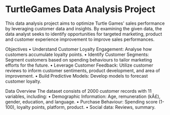 # TurtleGames Data Analysis Project

This data analysis project aims to optimize Turtle Games' sales performance by leveraging customer data and insights. By examining the given data, the data analyst seeks to identify opportunities for targeted marketing, product and customer experience improvement to improve sales performances.

Objectives
•	Understand Customer Loyalty Engagement: Analyse how customers accumulate loyalty points.
•	Identify Customer Segments: Segment customers based on spending behaviours to tailor marketing efforts for the future.
•	Leverage Customer Feedback: Utilize customer reviews to inform customer sentiments, product development, and area of improvement.
•	Build Predictive Models: Develop models to forecast customer loyalty.

Data Overview
The dataset consists of 2000 customer records with 11 variables, including:
•	Demographic Information: Age, remuneration (kÂ£), gender, education, and language.
•	Purchase Behaviour: Spending score (1-100), loyalty points, platform, product.
•	Social data: Reviews, summary.
 

